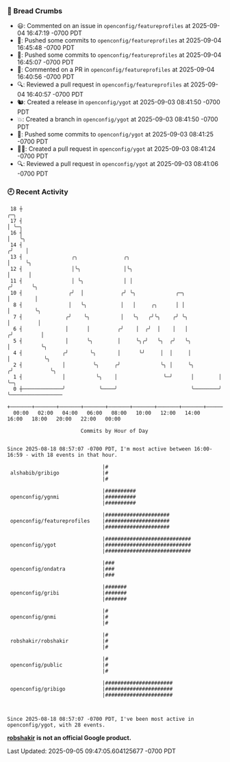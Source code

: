 ### 🍞 Bread Crumbs

 * 😃: Commented on an issue in `openconfig/featureprofiles` at 2025-09-04 16:47:19 -0700 PDT
 * 🚢: Pushed some commits to `openconfig/featureprofiles` at 2025-09-04 16:45:48 -0700 PDT
 * 🚢: Pushed some commits to `openconfig/featureprofiles` at 2025-09-04 16:45:07 -0700 PDT
 * 💬: Commented on a PR in  `openconfig/featureprofiles` at 2025-09-04 16:40:56 -0700 PDT
 * 🔍: Reviewed a pull request in  `openconfig/featureprofiles` at 2025-09-04 16:40:57 -0700 PDT
 * 🐿: Created a release in `openconfig/ygot` at 2025-09-03 08:41:50 -0700 PDT
 * 💥: Created a branch in `openconfig/ygot` at 2025-09-03 08:41:50 -0700 PDT
 * 🚢: Pushed some commits to `openconfig/ygot` at 2025-09-03 08:41:25 -0700 PDT
 * ✍🏼: Created a pull request in `openconfig/ygot` at 2025-09-03 08:41:24 -0700 PDT
 * 🔍: Reviewed a pull request in  `openconfig/ygot` at 2025-09-03 08:41:06 -0700 PDT

### 🕘 Recent Activity
```
 18 ┼                                                                    ╭─╮
 17 ┤                                                                    │ ╰─╮
 16 ┤                                                                    │   ╰╮
 14 ┤                                                                   ╭╯    │
 13 ┤                ╭╮               ╭╮                                │     ╰╮
 12 ┤                │╰╮              │╰╮                               │      │
 11 ┤                │ ╰╮             │ │                              ╭╯      ╰╮
 10 ┤               ╭╯  │            ╭╯ ╰╮             ╭─╮             │        │
  8 ┤               │   ╰╮           │   │     ╭╮      │ │             │        ╰╮
  7 ┤              ╭╯    ╰╮          │   ╰╮   ╭╯╰╮    ╭╯ ╰╮            │         │
  6 ┤              │      │         ╭╯    │  ╭╯  │    │   │           ╭╯         │
  5 ┤              │      ╰╮        │     ╰╮╭╯   ╰╮  ╭╯   ╰╮          │          ╰╮
  4 ┤             ╭╯       ╰╮       │      ╰╯     │  │     │          │           ╰╮
  2 ┤             │         ╰╮     ╭╯             ╰╮ │     ╰╮        ╭╯            ╰╮
  1 ┤             │          ╰╮    │               ╰─╯      │        │              ╰─╮
  0 ┼─────────────╯           ╰────╯                        ╰────────╯                ╰─────────────────
    +───────+───────+───────+───────+───────+───────+───────+───────+───────+───────+───────+───────+────
  00:00   02:00   04:00   06:00   08:00   10:00   12:00   14:00   16:00   18:00   20:00   22:00   00:00   

						Commits by Hour of Day


Since 2025-08-18 08:57:07 -0700 PDT, I'm most active between 16:00-16:59 - with 18 events in that hour.

```



```
                               |#
 alshabib/gribigo              |#
                               |#

                               |##########
 openconfig/ygnmi              |##########
                               |##########

                               |#####################
 openconfig/featureprofiles    |#####################
                               |#####################

                               |############################
 openconfig/ygot               |############################
                               |############################

                               |###
 openconfig/ondatra            |###
                               |###

                               |#######
 openconfig/gribi              |#######
                               |#######

                               |#
 openconfig/gnmi               |#
                               |#

                               |#
 robshakir/robshakir           |#
                               |#

                               |#
 openconfig/public             |#
                               |#

                               |######################
 openconfig/gribigo            |######################
                               |######################



Since 2025-08-18 08:57:07 -0700 PDT, I've been most active in openconfig/ygot, with 28 events.

```
**[robshakir](mailto:robjs@google.com) is not an official Google product.**  


Last Updated: 2025-09-05 09:47:05.604125677 -0700 PDT
